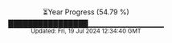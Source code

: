 <p align="center">
⏳Year Progress (54.79 %) <br>
████████████████▁▁▁▁▁▁▁▁▁▁▁▁▁▁ <br>
<sub>Updated: Fri, 19 Jul 2024 12:34:40 GMT</sub>
</p>

